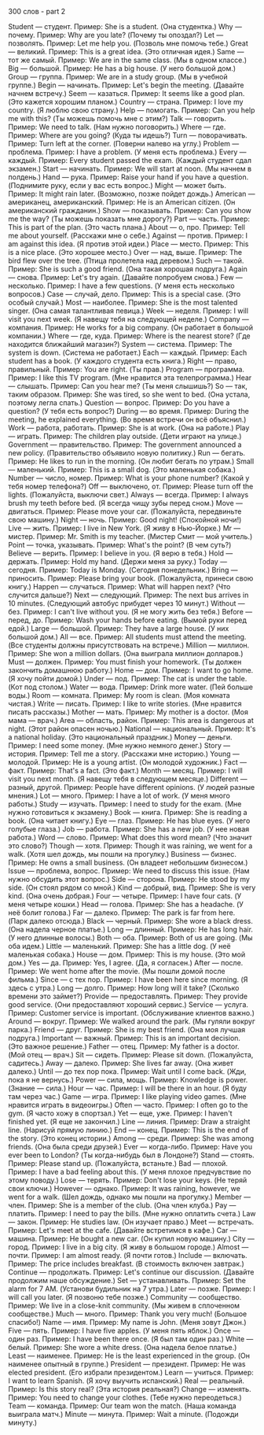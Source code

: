 300 слов - part 2

Student — студент. Пример: She is a student. (Она студентка.)
Why — почему. Пример: Why are you late? (Почему ты опоздал?)
Let — позволять. Пример: Let me help you. (Позволь мне помочь тебе.)
Great — великий. Пример: This is a great idea. (Это отличная идея.)
Same — тот же самый. Пример: We are in the same class. (Мы в одном классе.)
Big — большой. Пример: He has a big house. (У него большой дом.)
Group — группа. Пример: We are in a study group. (Мы в учебной группе.)
Begin — начинать. Пример: Let's begin the meeting. (Давайте начнем встречу.)
Seem — казаться. Пример: It seems like a good plan. (Это кажется хорошим планом.)
Country — страна. Пример: I love my country. (Я люблю свою страну.)
Help — помогать. Пример: Can you help me with this? (Ты можешь помочь мне с этим?)
Talk — говорить. Пример: We need to talk. (Нам нужно поговорить.)
Where — где. Пример: Where are you going? (Куда ты идешь?)
Turn — поворачивать. Пример: Turn left at the corner. (Поверни налево на углу.)
Problem — проблема. Пример: I have a problem. (У меня есть проблема.)
Every — каждый. Пример: Every student passed the exam. (Каждый студент сдал экзамен.)
Start — начинать. Пример: We will start at noon. (Мы начнем в полдень.)
Hand — рука. Пример: Raise your hand if you have a question. (Поднимите руку, если у вас есть вопрос.)
Might — может быть. Пример: It might rain later. (Возможно, позже пойдет дождь.)
American — американец, американский. Пример: He is an American citizen. (Он американский гражданин.)
Show — показывать. Пример: Can you show me the way? (Ты можешь показать мне дорогу?)
Part — часть. Пример: This is part of the plan. (Это часть плана.)
About — о, про. Пример: Tell me about yourself. (Расскажи мне о себе.)
Against — против. Пример: I am against this idea. (Я против этой идеи.)
Place — место. Пример: This is a nice place. (Это хорошее место.)
Over — над, выше. Пример: The bird flew over the tree. (Птица пролетела над деревом.)
Such — такой. Пример: She is such a good friend. (Она такая хорошая подруга.)
Again — снова. Пример: Let's try again. (Давайте попробуем снова.)
Few — несколько. Пример: I have a few questions. (У меня есть несколько вопросов.)
Case — случай, дело. Пример: This is a special case. (Это особый случай.)
Most — наиболее. Пример: She is the most talented singer. (Она самая талантливая певица.)
Week — неделя. Пример: I will visit you next week. (Я навещу тебя на следующей неделе.)
Company — компания. Пример: He works for a big company. (Он работает в большой компании.)
Where — где, куда. Пример: Where is the nearest store? (Где находится ближайший магазин?)
System — система. Пример: The system is down. (Система не работает.)
Each — каждый. Пример: Each student has a book. (У каждого студента есть книга.)
Right — право, правильный. Пример: You are right. (Ты прав.)
Program — программа. Пример: I like this TV program. (Мне нравится эта телепрограмма.)
Hear — слышать. Пример: Can you hear me? (Ты меня слышишь?)
So — так, таким образом. Пример: She was tired, so she went to bed. (Она устала, поэтому легла спать.)
Question — вопрос. Пример: Do you have a question? (У тебя есть вопрос?)
During — во время. Пример: During the meeting, he explained everything. (Во время встречи он всё объяснил.)
Work — работа, работать. Пример: She is at work. (Она на работе.)
Play — играть. Пример: The children play outside. (Дети играют на улице.)
Government — правительство. Пример: The government announced a new policy. (Правительство объявило новую политику.)
Run — бегать. Пример: He likes to run in the morning. (Он любит бегать по утрам.)
Small — маленький. Пример: This is a small dog. (Это маленькая собака.)
Number — число, номер. Пример: What is your phone number? (Какой у тебя номер телефона?)
Off — выключено, от. Пример: Please turn off the lights. (Пожалуйста, выключи свет.)
Always — всегда. Пример: I always brush my teeth before bed. (Я всегда чищу зубы перед сном.)
Move — двигаться. Пример: Please move your car. (Пожалуйста, передвиньте свою машину.)
Night — ночь. Пример: Good night! (Спокойной ночи!)
Live — жить. Пример: I live in New York. (Я живу в Нью-Йорке.)
Mr — мистер. Пример: Mr. Smith is my teacher. (Мистер Смит — мой учитель.)
Point — точка, указывать. Пример: What's the point? (В чем суть?)
Believe — верить. Пример: I believe in you. (Я верю в тебя.)
Hold — держать. Пример: Hold my hand. (Держи меня за руку.)
Today — сегодня. Пример: Today is Monday. (Сегодня понедельник.)
Bring — приносить. Пример: Please bring your book. (Пожалуйста, принеси свою книгу.)
Happen — случаться. Пример: What will happen next? (Что случится дальше?)
Next — следующий. Пример: The next bus arrives in 10 minutes. (Следующий автобус прибудет через 10 минут.)
Without — без. Пример: I can't live without you. (Я не могу жить без тебя.)
Before — перед, до. Пример: Wash your hands before eating. (Вымой руки перед едой.)
Large — большой. Пример: They have a large house. (У них большой дом.)
All — все. Пример: All students must attend the meeting. (Все студенты должны присутствовать на встрече.)
Million — миллион. Пример: She won a million dollars. (Она выиграла миллион долларов.)
Must — должен. Пример: You must finish your homework. (Ты должен закончить домашнюю работу.)
Home — дом. Пример: I want to go home. (Я хочу пойти домой.)
Under — под. Пример: The cat is under the table. (Кот под столом.)
Water — вода. Пример: Drink more water. (Пей больше воды.)
Room — комната. Пример: My room is clean. (Моя комната чистая.)
Write — писать. Пример: I like to write stories. (Мне нравится писать рассказы.)
Mother — мать. Пример: My mother is a doctor. (Моя мама — врач.)
Area — область, район. Пример: This area is dangerous at night. (Этот район опасен ночью.)
National — национальный. Пример: It's a national holiday. (Это национальный праздник.)
Money — деньги. Пример: I need some money. (Мне нужно немного денег.)
Story — история. Пример: Tell me a story. (Расскажи мне историю.)
Young — молодой. Пример: He is a young artist. (Он молодой художник.)
Fact — факт. Пример: That's a fact. (Это факт.)
Month — месяц. Пример: I will visit you next month. (Я навещу тебя в следующем месяце.)
Different — разный, другой. Пример: People have different opinions. (У людей разные мнения.)
Lot — много. Пример: I have a lot of work. (У меня много работы.)
Study — изучать. Пример: I need to study for the exam. (Мне нужно готовиться к экзамену.)
Book — книга. Пример: She is reading a book. (Она читает книгу.)
Eye — глаз. Пример: He has blue eyes. (У него голубые глаза.)
Job — работа. Пример: She has a new job. (У нее новая работа.)
Word — слово. Пример: What does this word mean? (Что значит это слово?)
Though — хотя. Пример: Though it was raining, we went for a walk. (Хотя шел дождь, мы пошли на прогулку.)
Business — бизнес. Пример: He owns a small business. (Он владеет небольшим бизнесом.)
Issue — проблема, вопрос. Пример: We need to discuss this issue. (Нам нужно обсудить этот вопрос.)
Side — сторона. Пример: He stood by my side. (Он стоял рядом со мной.)
Kind — добрый, вид. Пример: She is very kind. (Она очень добрая.)
Four — четыре. Пример: I have four cats. (У меня четыре кошки.)
Head — голова. Пример: She has a headache. (У неё болит голова.)
Far — далеко. Пример: The park is far from here. (Парк далеко отсюда.)
Black — черный. Пример: She wore a black dress. (Она надела черное платье.)
Long — длинный. Пример: He has long hair. (У него длинные волосы.)
Both — оба. Пример: Both of us are going. (Мы оба идем.)
Little — маленький. Пример: She has a little dog. (У неё маленькая собака.)
House — дом. Пример: This is my house. (Это мой дом.)
Yes — да. Пример: Yes, I agree. (Да, я согласен.)
After — после. Пример: We went home after the movie. (Мы пошли домой после фильма.)
Since — с тех пор. Пример: I have been here since morning. (Я здесь с утра.)
Long — долго. Пример: How long will it take? (Сколько времени это займет?)
Provide — предоставлять. Пример: They provide good service. (Они предоставляют хороший сервис.)
Service — услуга. Пример: Customer service is important. (Обслуживание клиентов важно.)
Around — вокруг. Пример: We walked around the park. (Мы гуляли вокруг парка.)
Friend — друг. Пример: She is my best friend. (Она моя лучшая подруга.)
Important — важный. Пример: This is an important decision. (Это важное решение.)
Father — отец. Пример: My father is a doctor. (Мой отец — врач.)
Sit — сидеть. Пример: Please sit down. (Пожалуйста, садитесь.)
Away — далеко. Пример: She lives far away. (Она живет далеко.)
Until — до тех пор пока. Пример: Wait until I come back. (Жди, пока я не вернусь.)
Power — сила, мощь. Пример: Knowledge is power. (Знание — сила.)
Hour — час. Пример: I will be there in an hour. (Я буду там через час.)
Game — игра. Пример: I like playing video games. (Мне нравится играть в видеоигры.)
Often — часто. Пример: I often go to the gym. (Я часто хожу в спортзал.)
Yet — еще, уже. Пример: I haven't finished yet. (Я еще не закончил.)
Line — линия. Пример: Draw a straight line. (Нарисуй прямую линию.)
End — конец. Пример: This is the end of the story. (Это конец истории.)
Among — среди. Пример: She was among friends. (Она была среди друзей.)
Ever — когда-либо. Пример: Have you ever been to London? (Ты когда-нибудь был в Лондоне?)
Stand — стоять. Пример: Please stand up. (Пожалуйста, встаньте.)
Bad — плохой. Пример: I have a bad feeling about this. (У меня плохое предчувствие по этому поводу.)
Lose — терять. Пример: Don't lose your keys. (Не теряй свои ключи.)
However — однако. Пример: It was raining, however, we went for a walk. (Шел дождь, однако мы пошли на прогулку.)
Member — член. Пример: She is a member of the club. (Она член клуба.)
Pay — платить. Пример: I need to pay the bills. (Мне нужно оплатить счета.)
Law — закон. Пример: He studies law. (Он изучает право.)
Meet — встречать. Пример: Let's meet at the cafe. (Давайте встретимся в кафе.)
Car — машина. Пример: He bought a new car. (Он купил новую машину.)
City — город. Пример: I live in a big city. (Я живу в большом городе.)
Almost — почти. Пример: I am almost ready. (Я почти готов.)
Include — включать. Пример: The price includes breakfast. (В стоимость включен завтрак.)
Continue — продолжать. Пример: Let's continue our discussion. (Давайте продолжим наше обсуждение.)
Set — устанавливать. Пример: Set the alarm for 7 AM. (Установи будильник на 7 утра.)
Later — позже. Пример: I will call you later. (Я позвоню тебе позже.)
Community — сообщество. Пример: We live in a close-knit community. (Мы живем в сплоченном сообществе.)
Much — много. Пример: Thank you very much! (Большое спасибо!)
Name — имя. Пример: My name is John. (Меня зовут Джон.)
Five — пять. Пример: I have five apples. (У меня пять яблок.)
Once — один раз. Пример: I have been there once. (Я был там один раз.)
White — белый. Пример: She wore a white dress. (Она надела белое платье.)
Least — наименее. Пример: He is the least experienced in the group. (Он наименее опытный в группе.)
President — президент. Пример: He was elected president. (Его избрали президентом.)
Learn — учиться. Пример: I want to learn Spanish. (Я хочу выучить испанский.)
Real — реальный. Пример: Is this story real? (Эта история реальная?)
Change — изменять. Пример: You need to change your clothes. (Тебе нужно переодеться.)
Team — команда. Пример: Our team won the match. (Наша команда выиграла матч.)
Minute — минута. Пример: Wait a minute. (Подожди минуту.)